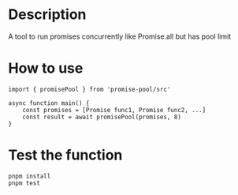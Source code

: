 # Description

A tool to run promises concurrently like Promise.all but has pool limit

# How to use

```
import { promisePool } from 'promise-pool/src'

async function main() {
    const promises = [Promise func1, Promise func2, ...]
    const result = await promisePool(promises, 8)
}
```

# Test the function

```
pnpm install
pnpm test
```